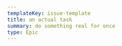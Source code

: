 ```yaml
---
templateKey: issue-template
title: an actual task
summary: do something real for once
type: Epic
---
```

